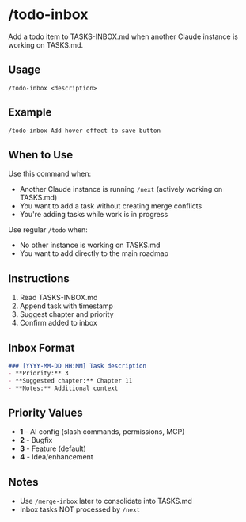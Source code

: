 # /todo-inbox

Add a todo item to TASKS-INBOX.md when another Claude instance is working on TASKS.md.

## Usage

```
/todo-inbox <description>
```

## Example

```
/todo-inbox Add hover effect to save button
```

## When to Use

Use this command when:
- Another Claude instance is running `/next` (actively working on TASKS.md)
- You want to add a task without creating merge conflicts
- You're adding tasks while work is in progress

Use regular `/todo` when:
- No other instance is working on TASKS.md
- You want to add directly to the main roadmap

## Instructions

1. Read TASKS-INBOX.md
2. Append task with timestamp
3. Suggest chapter and priority
4. Confirm added to inbox

## Inbox Format

```markdown
### [YYYY-MM-DD HH:MM] Task description
- **Priority:** 3
- **Suggested chapter:** Chapter 11
- **Notes:** Additional context
```

## Priority Values

- **1** - AI config (slash commands, permissions, MCP)
- **2** - Bugfix
- **3** - Feature (default)
- **4** - Idea/enhancement

## Notes

- Use `/merge-inbox` later to consolidate into TASKS.md
- Inbox tasks NOT processed by `/next`
